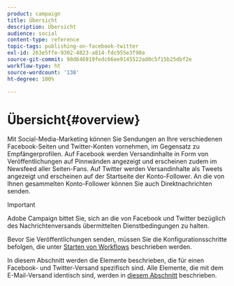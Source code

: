 ```yaml
---
product: campaign
title: Übersicht
description: Übersicht
audience: social
content-type: reference
topic-tags: publishing-on-facebook-twitter
exl-id: 263e5ffe-9302-4823-a814-fdc955e3f90a
source-git-commit: 98d646919fedc66ee9145522ad0c5f15b25dbf2e
workflow-type: ht
source-wordcount: '138'
ht-degree: 100%

---
```


# Übersicht{#overview}

Mit Social-Media-Marketing können Sie Sendungen an Ihre verschiedenen Facebook-Seiten und Twitter-Konten vornehmen, im Gegensatz zu Empfängerprofilen. Auf Facebook werden Versandinhalte in Form von Veröffentlichungen auf Pinnwänden angezeigt und erscheinen zudem im Newsfeed aller Seiten-Fans. Auf Twitter werden Versandinhalte als Tweets angezeigt und erscheinen auf der Startseite der Konto-Follower. An die von Ihnen gesammelten Konto-Follower können Sie auch Direktnachrichten senden.

>[!IMPORTANT]
>
>Adobe Campaign bittet Sie, sich an die von Facebook und Twitter bezüglich des Nachrichtenversands übermittelten Dienstbedingungen zu halten.
>
>Bevor Sie Veröffentlichungen senden, müssen Sie die Konfigurationsschritte befolgen, die unter [Starten von Workflows](../../social/using/starting-workflows.md) beschrieben werden.

In diesem Abschnitt werden die Elemente beschrieben, die für einen Facebook- und Twitter-Versand spezifisch sind. Alle Elemente, die mit dem E-Mail-Versand identisch sind, werden in [diesem Abschnitt](../../delivery/using/about-email-channel.md) beschrieben.
